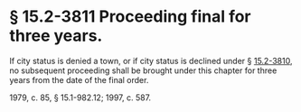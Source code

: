 # § 15.2-3811 Proceeding final for three years.

<p>If city status is denied a town, or if city status is declined under § <a href='http://law.lis.virginia.gov/vacode/15.2-3810/'>15.2-3810</a>, no subsequent proceeding shall be brought under this chapter for three years from the date of the final order.</p><p>1979, c. 85, § 15.1-982.12; 1997, c. 587.</p>